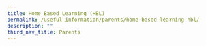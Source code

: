 ```yaml
---
title: Home Based Learning (HBL)
permalink: /useful-information/parents/home-based-learning-hbl/
description: ""
third_nav_title: Parents
---
```

